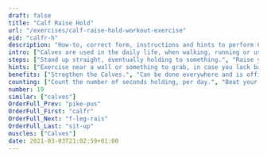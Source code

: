 ```yaml
---
draft: false
title: "Calf Raise Hold"
url: "/exercises/calf-raise-hold-workout-exercise"
eid: "calfr-h"
description: "How-to, correct form, instructions and hints to perform Calf Raise Hold. Similar exercises and video demo"
intro: ["Calves are used in the daily life, when walking, running or using stairs. Standing in your toes is an easy exercise to strengthen your calves.."]
steps: ["Stand up straight, eventually holding to something.", "Raise your heels until you are standing on your toes.", "Stay in this position."]
hints: ["Exercise near a wall or something to grab, in case you lack balance."]
benefits: ["Stregthen the Calves.", "Can be done everywhere and is office friendly."]
counting: ["Count the number of seconds holding, per day.", "Beat your own record, holding a few seconds linger than the previous record.", "Get used to stand on your toes in specific situations, such as waiting for something, while cooking, watching tv commercials or in the elevator."]
number: 19
similar: ["calves"]
OrderFull_Prev: "pike-pus"
OrderFull_First: "calfr"
OrderFull_Next: "f-leg-rais"
OrderFull_Last: "sit-up"
muscles: ["Calves"]
date: 2021-03-03T21:02:59+01:00
---
```

